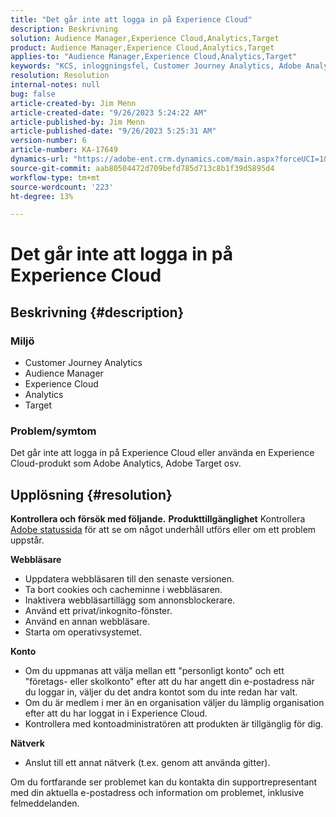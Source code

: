 ```yaml
---
title: "Det går inte att logga in på Experience Cloud"
description: Beskrivning
solution: Audience Manager,Experience Cloud,Analytics,Target
product: Audience Manager,Experience Cloud,Analytics,Target
applies-to: "Audience Manager,Experience Cloud,Analytics,Target"
keywords: "KCS, inloggningsfel, Customer Journey Analytics, Adobe Analytics, Experience Cloud"
resolution: Resolution
internal-notes: null
bug: false
article-created-by: Jim Menn
article-created-date: "9/26/2023 5:24:22 AM"
article-published-by: Jim Menn
article-published-date: "9/26/2023 5:25:31 AM"
version-number: 6
article-number: KA-17649
dynamics-url: "https://adobe-ent.crm.dynamics.com/main.aspx?forceUCI=1&pagetype=entityrecord&etn=knowledgearticle&id=634b7ff2-2c5c-ee11-be6f-6045bd006268"
source-git-commit: aab80504472d709befd785d713c8b1f39d5895d4
workflow-type: tm+mt
source-wordcount: '223'
ht-degree: 13%

---
```


# Det går inte att logga in på Experience Cloud

## Beskrivning {#description}


### <b>Miljö</b>

- Customer Journey Analytics
- Audience Manager
- Experience Cloud
- Analytics 
- Target


### <b>Problem/symtom</b>

Det går inte att logga in på Experience Cloud eller använda en Experience Cloud-produkt som Adobe Analytics, Adobe Target osv.


## Upplösning {#resolution}

<b>Kontrollera och försök med följande.</b>
<b>Produkttillgänglighet</b>
Kontrollera [Adobe statussida](https://status.adobe.com) för att se om något underhåll utförs eller om ett problem uppstår.

<b>Webbläsare</b>

- Uppdatera webbläsaren till den senaste versionen.
- Ta bort cookies och cacheminne i webbläsaren.
- Inaktivera webbläsartillägg som annonsblockerare.
- Använd ett privat/inkognito-fönster.
- Använd en annan webbläsare.
- Starta om operativsystemet.


<b>Konto</b>

- Om du uppmanas att välja mellan ett &quot;personligt konto&quot; och ett &quot;företags- eller skolkonto&quot; efter att du har angett din e-postadress när du loggar in, väljer du det andra kontot som du inte redan har valt.
- Om du är medlem i mer än en organisation väljer du lämplig organisation efter att du har loggat in i Experience Cloud.
- Kontrollera med kontoadministratören att produkten är tillgänglig för dig.


<b>Nätverk</b>

- Anslut till ett annat nätverk (t.ex. genom att använda gitter).


Om du fortfarande ser problemet kan du kontakta din supportrepresentant med din aktuella e-postadress och information om problemet, inklusive felmeddelanden.
